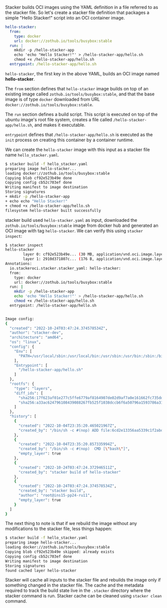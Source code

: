 Stacker builds OCI images using the YAML definition in a file referred to as 
the stacker file. So let's create a stacker file definition that packages a 
simple "Hello Stacker!" script into an OCI container image.

```yaml title="Hello Stacker"
hello-stacker:
  from:
    type: docker
    url: docker://zothub.io/tools/busybox:stable
  run: |
    mkdir -p /hello-stacker-app
    echo 'echo "Hello Stacker!"' > /hello-stacker-app/hello.sh
    chmod +x /hello-stacker-app/hello.sh
  entrypoint: /hello-stacker-app/hello.sh

```

`hello-stacker`, the first key in the above YAML, builds an OCI image named
__hello-stacker__.

The `from` section defines that `hello-stacker` image builds on top of an 
existing image called `zothub.io/tools/busybox:stable`, and that the base image is of type 
`docker` downloaded from URL `docker://zothub.io/tools/busybox:stable`.

The `run` section defines a build script. This script is executed on top of the
ubuntu image's root file system, creates a file called 
`/hello-stacker-app/hello.sh`, and makes it executable.

`entrypoint` defines that `/hello-stacker-app/hello.sh` is executed as the `init`
process on creating this container by a container runtime.

We can create the `hello-stacker` image with this input as a
stacker file name `hello_stacker.yaml`.

```bash title="Hello Stacker Build"
$ stacker build -f hello_stacker.yaml
preparing image hello-stacker...
loading docker://zothub.io/tools/busybox:stable
Copying blob cf92e523b49e done
Copying config cb52c703ef done
Writing manifest to image destination
Storing signatures
+ mkdir -p /hello-stacker-app
+ echo echo "Hello Stacker!"
+ chmod +x /hello-stacker-app/hello.sh
filesystem hello-stacker built successfully
```
stacker build used `hello-stacker.yaml` as input, downloaded the `zothub.io/tools/busybox:stable`
image from docker hub and generated an OCI image with tag `hello-stacker`. We 
can verify this using `stacker inspect`:

```bash title="Stacker Inspect"
$ stacker inspect
hello-stacker
        layer 0: cf92e523b49e... (30 MB, application/vnd.oci.image.layer.v1.tar+gzip)
        layer 1: 2910d371807c... (176 B, application/vnd.oci.image.layer.v1.tar+gzip)
Annotations:
  io.stackeroci.stacker.stacker_yaml: hello-stacker:
  from:
    type: docker
    url: docker://zothub.io/tools/busybox:stable
  run: |
    mkdir -p /hello-stacker-app
    echo 'echo "Hello Stacker!"' > /hello-stacker-app/hello.sh
    chmod +x /hello-stacker-app/hello.sh
  entrypoint: /hello-stacker-app/hello.sh


Image config:
{
  "created": "2022-10-24T03:47:24.374578534Z",
  "author": "stacker-dev",
  "architecture": "amd64",
  "os": "linux",
  "config": {
    "Env": [
      "PATH=/usr/local/sbin:/usr/local/bin:/usr/sbin:/usr/bin:/sbin:/bin"
    ],
    "Entrypoint": [
      "/hello-stacker-app/hello.sh"
    ]
  },
  "rootfs": {
    "type": "layers",
    "diff_ids": [
      "sha256:17f623af01e277c5ffe6779af8164907de02d9af7a0e161662fc735dd64f117b",
      "sha256:a33ac624796108439088267fb525f1038dccb6f6a50796a1593786a31d97a4bd"
    ]
  },
  "history": [
    {
      "created": "2022-10-04T23:35:20.465021967Z",
      "created_by": "/bin/sh -c #(nop) ADD file:6cd2e13356aa5339c1f2abd3c210a52f6ed74fae05cd61aa09f37b6a4764f65c in / "
    },
    {
      "created": "2022-10-04T23:35:20.857335994Z",
      "created_by": "/bin/sh -c #(nop)  CMD [\"bash\"]",
      "empty_layer": true
    },
    {
      "created": "2022-10-24T03:47:24.372946511Z",
      "created_by": "stacker build of hello-stacker"
    },
    {
      "created": "2022-10-24T03:47:24.374578534Z",
      "created_by": "stacker build",
      "author": "root@ins15-pp24-ru11",
      "empty_layer": true
    }
  ]
}
```

The next thing to note is that if we rebuild the image without any modifications
to the stacker file, less things happen:

```bash title="stacker caching"
$ stacker build -f hello_stacker.yaml
preparing image hello-stacker...
loading docker://zothub.io/tools/busybox:stable
Copying blob cf92e523b49e skipped: already exists
Copying config cb52c703ef done
Writing manifest to image destination
Storing signatures
found cached layer hello-stacker
```

Stacker will cache all inputs to the stacker file and rebuilds the image only if
something changed in the stacker file. The cache and the metadata required to 
track the build state live in the `.stacker` directory where the stacker command 
is run. Stacker cache can be cleaned using `stacker clean` command.
